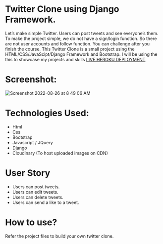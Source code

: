 # Twitter Clone using Django Framework.

Let’s make simple Twitter. Users can post tweets and see everyone’s them. To make the project simple, we do not have a sign/login function. So there are not user accounts and follow function. You can challenge after you finish the course. This Twitter Clone is a small project using the HTML/CSS/JavaScipt/Django Framework and Bootstrap. I will be using the this to showcase my projects and skills [LIVE HEROKU DEPLOYMENT](https://twitter-clone-djang.herokuapp.com/)

# Screenshot:
 ![Screenshot 2022-08-26 at 8 49 06 AM](https://user-images.githubusercontent.com/109848992/186810593-0471fce2-dd6d-450e-8c04-10d0f9fa87f0.png)
 
# Technologies Used:

* Html
* Css
* Bootstrap
* Javascript / JQuery
* Django
* Cloudinary (To host uploaded images on CDN)

# User Story
* Users can post tweets.
* Users can edit tweets.
* Users can delete tweets.
* Users can send a like to a tweet.
 
# How to use?
Refer the project files to build your own twitter clone.
